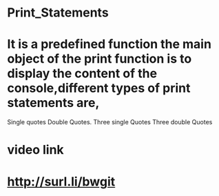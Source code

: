 # Print_Statements
# It is a predefined function the main object of the print function is to display the content of the console,different types of print statements are,
Single quotes
Double Quotes. 
Three single Quotes
Three double Quotes    
      
  
# video link  
# http://surl.li/bwgit 

 
